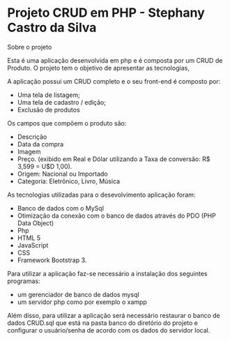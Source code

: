 # Projeto CRUD em PHP - Stephany Castro da Silva
Sobre o projeto

Esta é uma aplicação desenvolvida em php e é composta por um CRUD de Produto. 
O projeto tem o objetivo de apresentar as tecnologias, 

A aplicação possui um CRUD completo e o seu front-end é composto por:
- Uma tela de listagem;
- Uma tela de cadastro / edição;
- Exclusão de produtos

Os campos que compõem o produto são:
- Descrição
- Data da compra
- Imagem
- Preço. (exibido em Real e Dólar utilizando a Taxa de conversão: R$ 3,599 = U$D 1,00).
- Origem: Nacional ou Importado
- Categoria: Eletrônico, Livro, Música

As tecnologias utilizadas para o desevolvimento aplicação foram: 
- Banco de dados com o MySql
- Otimização da conexão com o banco de dados através do PDO (PHP Data Object)
- Php
- HTML 5
- JavaScript
- CSS
- Framework Bootstrap 3.

Para utilizar a aplicação faz-se necessário a instalação dos seguintes programas:
- um gerenciador de banco de dados mysql
- um servidor php como por exemplo o xampp

Além disso, para utilizar a aplicação será necessário restaurar o banco de dados CRUD.sql 
que está na pasta banco do diretório do projeto e configurar o usuário/senha de acordo 
com os dados do servidor local.
 